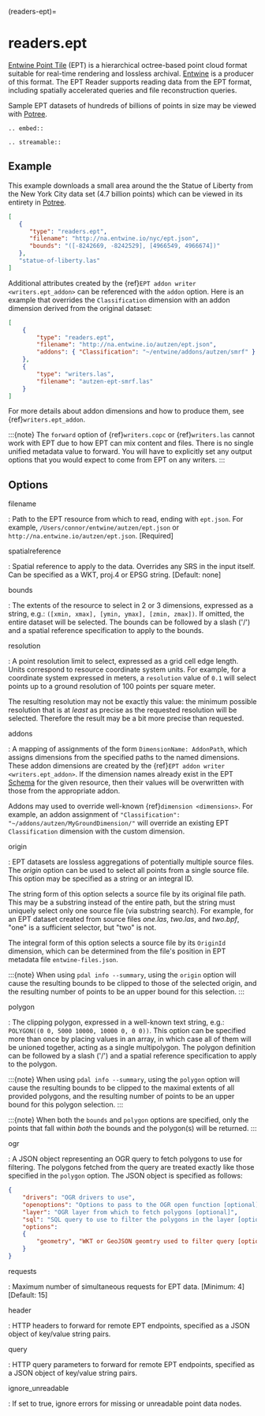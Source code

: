 (readers-ept)=

# readers.ept

[Entwine Point Tile] (EPT) is a hierarchical octree-based point cloud format
suitable for real-time rendering and lossless archival.  [Entwine] is a
producer of this format.  The EPT Reader supports reading data from the
EPT format, including spatially accelerated queries and file reconstruction
queries.

Sample EPT datasets of hundreds of billions of points in size may be viewed
with [Potree].

```{eval-rst}
.. embed::
```

```{eval-rst}
.. streamable::
```

## Example

This example downloads a small area around the the Statue of Liberty from the New York City data set (4.7 billion points) which can be viewed in its entirety in [Potree].

```json
[
   {
      "type": "readers.ept",
      "filename": "http://na.entwine.io/nyc/ept.json",
      "bounds": "([-8242669, -8242529], [4966549, 4966674])"
   },
   "statue-of-liberty.las"
]
```

Additional attributes created by the
{ref}`EPT addon writer <writers.ept_addon>` can be referenced with the `addon` option.  Here is an example that overrides the `Classification` dimension with an addon dimension derived from the original dataset:

```json
[
    {
        "type": "readers.ept",
        "filename": "http://na.entwine.io/autzen/ept.json",
        "addons": { "Classification": "~/entwine/addons/autzen/smrf" }
    },
    {
        "type": "writers.las",
        "filename": "autzen-ept-smrf.las"
    }
]
```

For more details about addon dimensions and how to produce them, see {ref}`writers.ept_addon`.

:::{note}
The `forward` option of {ref}`writers.copc` or {ref}`writers.las` cannot work
with EPT due to how EPT can mix content and files. There is no single unified metadata
value to forward. You will have to explicitly set any output options that you
would expect to come from EPT on any writers.
:::

## Options

filename

: Path to the EPT resource from which to read, ending with `ept.json`.
  For example, `/Users/connor/entwine/autzen/ept.json` or
  `http://na.entwine.io/autzen/ept.json`. \[Required\]

spatialreference

: Spatial reference to apply to the data.  Overrides any SRS in the input
  itself.  Can be specified as a WKT, proj.4 or EPSG string. \[Default: none\]

bounds

: The extents of the resource to select in 2 or 3 dimensions, expressed as a string,
  e.g.: `([xmin, xmax], [ymin, ymax], [zmin, zmax])`.  If omitted, the entire dataset
  will be selected. The bounds can be followed by a slash ('/') and a spatial reference
  specification to apply to the bounds.

resolution

: A point resolution limit to select, expressed as a grid cell edge length.  Units
  correspond to resource coordinate system units.  For example, for a coordinate system
  expressed in meters, a `resolution` value of `0.1` will select points up to a
  ground resolution of 100 points per square meter.

  The resulting resolution may not be exactly this value: the minimum possible resolution
  that is at *least* as precise as the requested resolution will be selected.  Therefore
  the result may be a bit more precise than requested.

addons

: A mapping of assignments of the form `DimensionName: AddonPath`, which
  assigns dimensions from the specified paths to the named dimensions.
  These addon dimensions are created by the
  {ref}`EPT addon writer <writers.ept_addon>`.  If the dimension names
  already exist in the EPT [Schema] for the given resource, then their
  values will be overwritten with those from the appropriate addon.

  Addons may used to override well-known {ref}`dimension <dimensions>`.  For example,
  an addon assignment of `"Classification": "~/addons/autzen/MyGroundDimension/"`
  will override an existing EPT `Classification` dimension with the custom dimension.

origin

: EPT datasets are lossless aggregations of potentially multiple source
  files.  The *origin* option can be used to select all points from a
  single source file.  This option may be specified as a string or an
  integral ID.

  The string form of this option selects a source file by its original
  file path.  This may be a substring instead of the entire path, but
  the string must uniquely select only one source file (via substring
  search).  For example, for an EPT dataset created from source files
  *one.las*, *two.las*, and *two.bpf*, "one" is a sufficient selector,
  but "two" is not.

  The integral form of this option selects a source file by its `OriginId`
  dimension, which can be determined from  the file's position in EPT
  metadata file `entwine-files.json`.

:::{note}
When using `pdal info --summary`, using the `origin` option will cause the
resulting bounds to be clipped to those of the selected origin, and the resulting
number of points to be an upper bound for this selection.
:::

polygon

: The clipping polygon, expressed in a well-known text string,
  e.g.: `POLYGON((0 0, 5000 10000, 10000 0, 0 0))`.  This option can be
  specified more than once by placing values in an array, in which case all of
  them will be unioned together, acting as a single multipolygon. The polygon definition
  can be followed by a slash ('/') and a spatial reference specification to apply to
  the polygon.

:::{note}
When using `pdal info --summary`, using the `polygon` option will cause the
resulting bounds to be clipped to the maximal extents of all provided polygons,
and the resulting number of points to be an upper bound for this polygon selection.
:::

:::{note}
When both the `bounds` and `polygon` options are specified, only
the points that fall within *both* the bounds and the polygon(s) will be
returned.
:::

ogr

: A JSON object representing an OGR query to fetch polygons to use for filtering. The polygons
  fetched from the query are treated exactly like those specified in the `polygon` option.
  The JSON object is specified as follows:

  ```json
  {
      "drivers": "OGR drivers to use",
      "openoptions": "Options to pass to the OGR open function [optional]",
      "layer": "OGR layer from which to fetch polygons [optional]",
      "sql": "SQL query to use to filter the polygons in the layer [optional]",
      "options":
      {
          "geometry", "WKT or GeoJSON geomtry used to filter query [optional]"
      }
  }
  ```

requests

: Maximum number of simultaneous requests for EPT data. \[Minimum: 4\] \[Default: 15\]

header

: HTTP headers to forward for remote EPT endpoints, specified as a JSON
  object of key/value string pairs.

query

: HTTP query parameters to forward for remote EPT endpoints, specified as a
  JSON object of key/value string pairs.

ignore_unreadable

: If set to true, ignore errors for missing or unreadable point data nodes.

[entwine]: https://entwine.io/
[entwine point tile]: https://entwine.io/entwine-point-tile.html
[potree]: http://potree.entwine.io/data/nyc.html
[schema]: https://entwine.io/entwine-point-tile.html#schema
